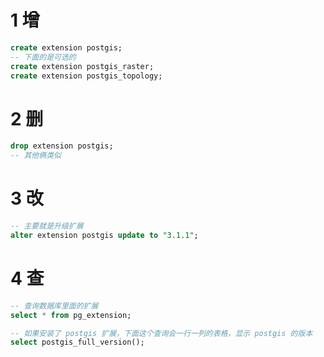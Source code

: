 # 1 增

```sql
create extension postgis;
-- 下面的是可选的
create extension postgis_raster;
create extension postgis_topology;
```



# 2 删

``` sql
drop extension postgis;
-- 其他俩类似
```



# 3 改

``` sql
-- 主要就是升级扩展
alter extension postgis update to "3.1.1";
```



# 4 查

```sql
-- 查询数据库里面的扩展
select * from pg_extension;

-- 如果安装了 postgis 扩展，下面这个查询会一行一列的表格，显示 postgis 的版本
select postgis_full_version();
```

